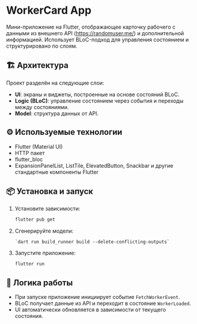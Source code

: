 # WorkerCard App

Мини-приложение на Flutter, отображающее карточку рабочего с данными из внешнего API (https://randomuser.me/) и дополнительной информацией. Использует BLoC-подход для управления состоянием и структурировано по слоям.

## 🏗 Архитектура

Проект разделён на следующие слои:

- **UI**: экраны и виджеты, построенные на основе состояний BLoC.
- **Logic (BLoC)**: управление состоянием через события и переходы между состояниями.
- **Model**: структура данных от API.

## ⚙️ Используемые технологии

- Flutter (Material UI)
- HTTP пакет
- flutter_bloc
- ExpansionPanelList, ListTile, ElevatedButton, Snackbar и другие стандартные компоненты Flutter

## 📦 Установка и запуск

1. Установите зависимости:
   ```bash
   flutter pub get
   ```
2. Сгенерируйте модели:
   ```
   `dart run build_runner build --delete-conflicting-outputs`
    ```
3. Запустите приложение:
   ```bash
   flutter run
   ```

## 🔁 Логика работы

- При запуске приложение инициирует событие `FetchWorkerEvent`.
- BLoC получает данные из API и переходит в состояние `WorkerLoaded`.
- UI автоматически обновляется в зависимости от текущего состояния.

